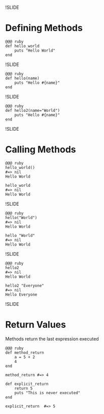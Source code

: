 <!-- Ryan H -->
!SLIDE
# Defining Methods #

    @@@ ruby
    def hello_world
        puts "Hello World"
    end
    
!SLIDE

    @@@ ruby
    def hello(name)
        puts "Hello #{name}"
    end

!SLIDE

    @@@ ruby
    def hello2(name="World")
        puts "Hello #{name}"
    end


!SLIDE
# Calling Methods #

    @@@ ruby
    hello_world()
    #=> nil
    Hello World
    
    hello_world
    #=> nil
    Hello World

!SLIDE
    
    @@@ ruby
    hello("World")
    #=> nil
    Hello World
    
    hello "World"
    #=> nil
    Hello World
    
!SLIDE

    @@@ ruby
    hello2
    #=> nil
    Hello World
    
    hello2 "Everyone"
    #=> nil
    Hello Everyone

!SLIDE
# Return Values #

Methods return the last expression executed

    @@@ ruby
    def method_return
        a = 5 + 2
        4
    end

    method_return #=> 4

    def explicit_return
        return 5
        puts "This is never executed"
    end
    
    explicit_return  #=> 5